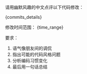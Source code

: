 请用幽默风趣的中文点评以下代码修改：

{commits_details}

修改时间范围：
{time_range}

要求：
1. 语气像朋友间的调侃
2. 指出可能的代码风格问题
3. 分析编码习惯变化
4. 最后用一句话总结
